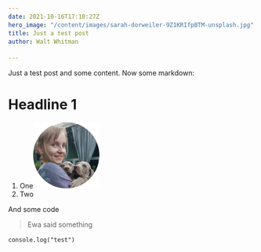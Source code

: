 ```yaml
---
date: 2021-10-16T17:10:27Z
hero_image: "/content/images/sarah-dorweiler-9Z1KRIfpBTM-unsplash.jpg"
title: Just a test post
author: Walt Whitman

---
```

Just a test post and some content. Now some markdown: 

# **Headline 1**

1. One![](/content/images/ewa.png)
2. Two

And some code

> Ewa said something

    console.log("test")